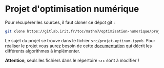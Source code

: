 # Projet d'optimisation numérique

Pour récupérer les sources, il faut cloner ce dépot git : 

```bash
git clone https://gitlab.irit.fr/toc/mathn7/optimisation-numerique/projet-optinum.git
```

Le sujet du projet se trouve dans le fichier `src/projet-optinum.ipynb`. 
Pour réaliser le projet vous aurez besoin de cette [documentation](doc-sujet.md) qui décrit les différents algorithmes à implémenter. 

**Attention**, seuls les fichiers dans le répertoire `src` sont à modifier !

